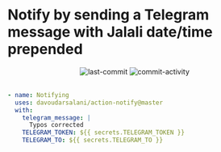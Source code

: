 # Notify by sending a Telegram message with Jalali date/time prepended
<div align='center'>
<img alt='last-commit' src='https://img.shields.io/github/last-commit/davoudarsalani/action-notify?&labelColor=black&color=grey&style=flat'>
<img alt='commit-activity' src='https://img.shields.io/github/commit-activity/m/davoudarsalani/action-notify?&labelColor=black&color=grey&style=flat'>
</div>
<br>

```yml
- name: Notifying
  uses: davoudarsalani/action-notify@master
  with:
    telegram_message: |
      Typos corrected
    TELEGRAM_TOKEN: ${{ secrets.TELEGRAM_TOKEN }}
    TELEGRAM_TO: ${{ secrets.TELEGRAM_TO }}
```
